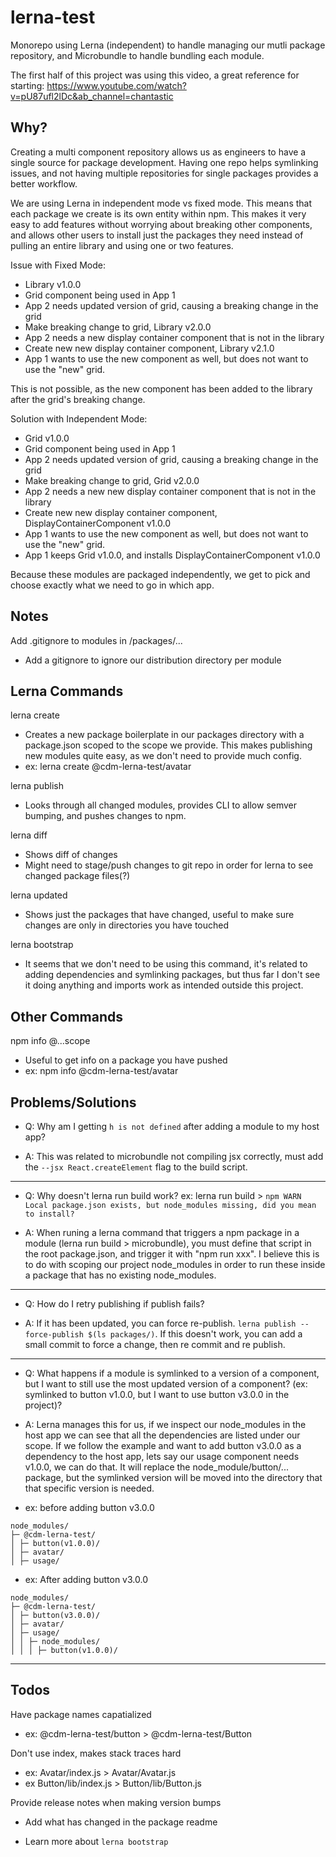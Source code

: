 # lerna-test

Monorepo using Lerna (independent) to handle managing our mutli package repository, and Microbundle to handle bundling each module.

The first half of this project was using this video, a great reference for starting: https://www.youtube.com/watch?v=pU87ufl2lDc&ab_channel=chantastic

## Why?

Creating a multi component repository allows us as engineers to have a single source for package development. Having one repo helps symlinking issues, and not having multiple repositories for single packages provides a better workflow.

We are using Lerna in independent mode vs fixed mode. This means that each package we create is its own entity within npm. This makes it very easy to add features without worrying about breaking other components, and allows other users to install just the packages they need instead of pulling an entire library and using one or two features.

Issue with Fixed Mode:

- Library v1.0.0
- Grid component being used in App 1
- App 2 needs updated version of grid, causing a breaking change in the grid
- Make breaking change to grid, Library v2.0.0
- App 2 needs a new display container component that is not in the library
- Create new new display container component, Library v2.1.0
- App 1 wants to use the new component as well, but does not want to use the "new" grid.

This is not possible, as the new component has been added to the library after the grid's breaking change.

Solution with Independent Mode:

- Grid v1.0.0
- Grid component being used in App 1
- App 2 needs updated version of grid, causing a breaking change in the grid
- Make breaking change to grid, Grid v2.0.0
- App 2 needs a new new display container component that is not in the library
- Create new new display container component, DisplayContainerComponent v1.0.0
- App 1 wants to use the new component as well, but does not want to use the "new" grid.
- App 1 keeps Grid v1.0.0, and installs DisplayContainerComponent v1.0.0

Because these modules are packaged independently, we get to pick and choose exactly what we need to go in which app.

## Notes

Add .gitignore to modules in /packages/...

- Add a gitignore to ignore our distribution directory per module

## Lerna Commands

lerna create <scope>

- Creates a new package boilerplate in our packages directory with a package.json scoped to the scope we provide. This makes publishing new modules quite easy, as we don't need to provide much config.
- ex: lerna create @cdm-lerna-test/avatar

lerna publish

- Looks through all changed modules, provides CLI to allow semver bumping, and pushes changes to npm.

lerna diff

- Shows diff of changes
- Might need to stage/push changes to git repo in order for lerna to see changed package files(?)

lerna updated

- Shows just the packages that have changed, useful to make sure changes are only in directories you have touched

lerna bootstrap

- It seems that we don't need to be using this command, it's related to adding dependencies and symlinking packages, but thus far I don't see it doing anything and imports work as intended outside this project.

## Other Commands

npm info @...scope

- Useful to get info on a package you have pushed
- ex: npm info @cdm-lerna-test/avatar

## Problems/Solutions

- Q: Why am I getting `h is not defined` after adding a module to my host app?

- A: This was related to microbundle not compiling jsx correctly, must add the `--jsx React.createElement` flag to the build script.

---

- Q: Why doesn't lerna run build work? ex: lerna run build > `npm WARN Local package.json exists, but node_modules missing, did you mean to install?`

- A: When runing a lerna command that triggers a npm package in a module (lerna run build > microbundle), you must define that script in the root package.json, and trigger it with "npm run xxx". I believe this is to do with scoping our project node_modules in order to run these inside a package that has no existing node_modules.

---

- Q: How do I retry publishing if publish fails?

- A: If it has been updated, you can force re-publish. `lerna publish --force-publish $(ls packages/)`. If this doesn't work, you can add a small commit to force a change, then re commit and re publish.

---

- Q: What happens if a module is symlinked to a version of a component, but I want to still use the most updated version of a component? (ex: symlinked to button v1.0.0, but I want to use button v3.0.0 in the project)?

- A: Lerna manages this for us, if we inspect our node_modules in the host app we can see that all the dependencies are listed under our scope. If we follow the example and want to add button v3.0.0 as a dependency to the host app, lets say our usage component needs v1.0.0, we can do that. It will replace the node_module/button/... package, but the symlinked version will be moved into the directory that that specific version is needed.

- ex: before adding button v3.0.0

```
node_modules/
├─ @cdm-lerna-test/
│ ├─ button(v1.0.0)/
│ ├─ avatar/
│ ├─ usage/
```

- ex: After adding button v3.0.0

```
node_modules/
├─ @cdm-lerna-test/
│ ├─ button(v3.0.0)/
│ ├─ avatar/
│ ├─ usage/
│ │ ├─ node_modules/
│ │ │ ├─ button(v1.0.0)/
```

---

## Todos

Have package names capatialized

- ex: @cdm-lerna-test/button > @cdm-lerna-test/Button

Don't use index, makes stack traces hard

- ex: Avatar/index.js > Avatar/Avatar.js
- ex Button/lib/index.js > Button/lib/Button.js

Provide release notes when making version bumps

- Add what has changed in the package readme

- Learn more about `lerna bootstrap`
